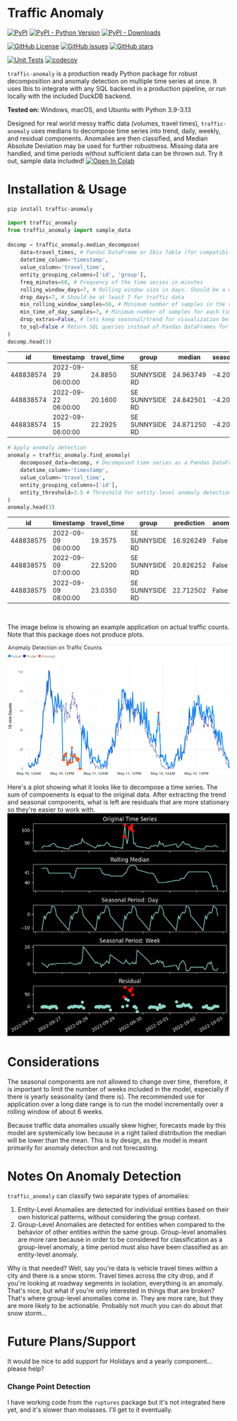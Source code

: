 # Traffic Anomaly

<!-- Package Info -->
[![PyPI](https://img.shields.io/pypi/v/traffic-anomaly)](https://pypi.org/project/traffic-anomaly/)
[![PyPI - Python Version](https://img.shields.io/pypi/pyversions/traffic-anomaly)](https://pypi.org/project/traffic-anomaly/)
[![PyPI - Downloads](https://img.shields.io/pypi/dm/traffic-anomaly)](https://pypi.org/project/traffic-anomaly/)

<!-- Repository Info -->
[![GitHub License](https://img.shields.io/github/license/ShawnStrasser/traffic-anomaly)](https://github.com/ShawnStrasser/traffic-anomaly/blob/main/LICENSE)
[![GitHub issues](https://img.shields.io/github/issues/ShawnStrasser/traffic-anomaly)](https://github.com/ShawnStrasser/traffic-anomaly/issues)
[![GitHub stars](https://img.shields.io/github/stars/ShawnStrasser/traffic-anomaly)](https://github.com/ShawnStrasser/traffic-anomaly/stargazers)

<!-- Status -->
[![Unit Tests](https://github.com/ShawnStrasser/traffic-anomaly/actions/workflows/pr-tests.yml/badge.svg)](https://github.com/ShawnStrasser/traffic-anomaly/actions/workflows/pr-tests.yml)
[![codecov](https://codecov.io/gh/ShawnStrasser/traffic-anomaly/badge.svg)](https://codecov.io/gh/ShawnStrasser/traffic-anomaly)

`traffic-anomaly` is a production ready Python package for robust decomposition and anomaly detection on multiple time series at once. It uses Ibis to integrate with any SQL backend in a production pipeline, or run locally with the included DuckDB backend.

**Tested on:** Windows, macOS, and Ubuntu with Python 3.9-3.13

Designed for real world messy traffic data (volumes, travel times), `traffic-anomaly` uses medians to decompose time series into trend, daily, weekly, and residual components. Anomalies are then classified, and Median Absolute Deviation may be used for further robustness. Missing data are handled, and time periods without sufficient data can be thrown out. Try it out, sample data included! [![Open In Colab](https://colab.research.google.com/assets/colab-badge.svg)](https://colab.research.google.com/drive/1abv0GaEiapu6FFiKEsFI6NFxtX8kgTXb?usp=sharing)



# Installation & Usage

```bash
pip install traffic-anomaly
```
    
```python
import traffic_anomaly
from traffic_anomaly import sample_data

decomp = traffic_anomaly.median_decompose(
    data=travel_times, # Pandas DataFrame or Ibis Table (for compatibility with any SQL backend)
    datetime_column='timestamp',
    value_column='travel_time',
    entity_grouping_columns=['id', 'group'],
    freq_minutes=60, # Frequency of the time series in minutes
    rolling_window_days=7, # Rolling window size in days. Should be a multiple of 7 for traffic data
    drop_days=7, # Should be at least 7 for traffic data
    min_rolling_window_samples=56, # Minimum number of samples in the rolling window, set to 0 to disable.
    min_time_of_day_samples=7, # Minimum number of samples for each time of day (like 2:00pm), set to 0 to disable
    drop_extras=False, # lets keep seasonal/trend for visualization below
    to_sql=False # Return SQL queries instead of Pandas DataFrames for running on SQL backends
)
decomp.head(3)
```
| id         | timestamp           | travel_time | group           | median    | season_day | season_week | resid      | prediction |
|------------|---------------------|-------------|-----------------|-----------|------------|-------------|------------|------------|
| 448838574  | 2022-09-29 06:00:00 | 24.8850     | SE SUNNYSIDE RD | 24.963749 | -4.209375  | 0.57875     | 3.5518772  | 21.333122  |
| 448838574  | 2022-09-22 06:00:00 | 20.1600     | SE SUNNYSIDE RD | 24.842501 | -4.209375  | 0.57875     | -1.0518752 | 21.211876  |
| 448838574  | 2022-09-15 06:00:00 | 22.2925     | SE SUNNYSIDE RD | 24.871250 | -4.209375  | 0.57875     | 1.0518752  | 21.240623  |

```python
# Apply anomaly detection
anomaly = traffic_anomaly.find_anomaly(
    decomposed_data=decomp, # Decomposed time series as a Pandas DataFrame or Ibis Table
    datetime_column='timestamp',
    value_column='travel_time',
    entity_grouping_columns=['id'],
    entity_threshold=3.5 # Threshold for entity-level anomaly detection (z-score or GEH statistic)
)
anomaly.head(3)
```
| id         | timestamp           | travel_time | group          | prediction | anomaly |
|------------|----------------------|-------------|----------------|------------|---------|
| 448838575  | 2022-09-09 06:00:00  | 19.3575     | SE SUNNYSIDE RD| 16.926249  | False   |
| 448838575  | 2022-09-09 07:00:00  | 22.5200     | SE SUNNYSIDE RD| 20.826252  | False   |
| 448838575  | 2022-09-09 08:00:00  | 23.0350     | SE SUNNYSIDE RD| 22.712502  | False   |


<br>

The image below is showing an example application on actual traffic counts. Note that this package does not produce plots.

![ExampleAnomaly](anomaly1.png)

Here's a plot showing what it looks like to decompose a time series. The sum of compoenents is equal to the original data. After extracting the trend and seasonal components, what is left are residuals that are more stationary so they're easier to work with.
![Example](example_plot.png)
# Considerations

The seasonal components are not allowed to change over time, therefore, it is important to limit the number of weeks included in the model, especially if there is yearly seasonality (and there is). The recommended use for application over a long date range is to run the model incrementally over a rolling window of about 6 weeks.

Because traffic data anomalies usually skew higher, forecasts made by this model are systemically low because in a right tailed distribution the median will be lower than the mean. This is by design, as the model is meant primarily for anomaly detection and not forecasting.

# Notes On Anomaly Detection

`traffic_anomaly` can classify two separate types of anomalies:

1. Entity-Level Anomalies are detected for individual entities based on their own historical patterns, without considering the group context.
2. Group-Level Anomalies are detected for entities when compared to the behavior of other entities within the same group. Group-level anomalies are more rare because in order to be considered for classification as a group-level anomaly, a time period must also have been classified as an entity-level anomaly.

Why is that needed? Well, say you're data is vehicle travel times within a city and there is a snow storm. Travel times across the city drop, and if you're looking at roadway segments in isolation, everything is an anomaly. That's nice, but what if you're only interested in things that are broken? That's where group-level anomalies come in. They are more rare, but they are more likely to be actionable. Probably not much you can do about that snow storm...

# Future Plans/Support
It would be nice to add support for Holidays and a yearly component... please help?

### Change Point Detection
I have working code from the `ruptures` package but it's not integrated here yet, and it's slower than molasses. I'll get to it eventually.
